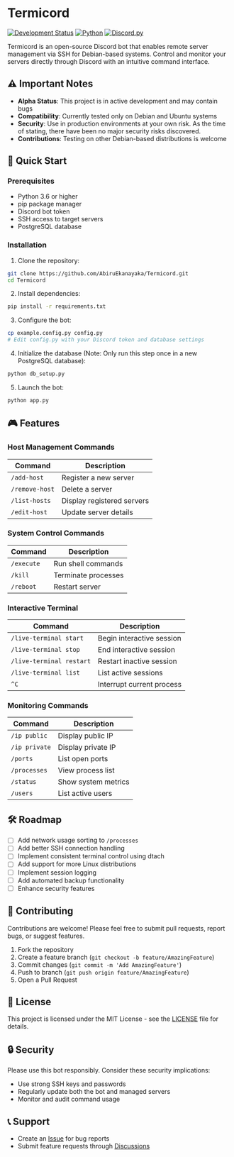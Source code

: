 # Termicord

[![Development Status](https://img.shields.io/badge/status-alpha-orange)](https://github.com/AbiruEkanayaka/Termicord)
[![Python](https://img.shields.io/badge/python-3.6%2B-blue)](https://www.python.org/)
[![Discord.py](https://img.shields.io/badge/discord.py-latest-blue)](https://discordpy.readthedocs.io/)

Termicord is an open-source Discord bot that enables remote server management via SSH for Debian-based systems. Control and monitor your servers directly through Discord with an intuitive command interface.

## ⚠️ Important Notes

- **Alpha Status**: This project is in active development and may contain bugs
- **Compatibility**: Currently tested only on Debian and Ubuntu systems
- **Security**: Use in production environments at your own risk. As the time of stating, there have been no major security risks discovered.
- **Contributions**: Testing on other Debian-based distributions is welcome

## 🚀 Quick Start

### Prerequisites

- Python 3.6 or higher
- pip package manager
- Discord bot token
- SSH access to target servers
- PostgreSQL database

### Installation

1. Clone the repository:
```bash
git clone https://github.com/AbiruEkanayaka/Termicord.git
cd Termicord
```

2. Install dependencies:
```bash
pip install -r requirements.txt
```

3. Configure the bot:
```bash
cp example.config.py config.py
# Edit config.py with your Discord token and database settings
```

4. Initialize the database (Note: Only run this step once in a new PostgreSQL database):
```bash
python db_setup.py
```

5. Launch the bot:
```bash
python app.py
```

## 🎮 Features

### Host Management Commands

| Command | Description |
|---------|-------------|
| `/add-host` | Register a new server |
| `/remove-host` | Delete a server |
| `/list-hosts` | Display registered servers |
| `/edit-host` | Update server details |

### System Control Commands

| Command | Description |
|---------|-------------|
| `/execute` | Run shell commands |
| `/kill` | Terminate processes |
| `/reboot` | Restart server |

### Interactive Terminal

| Command | Description |
|---------|-------------|
| `/live-terminal start` | Begin interactive session |
| `/live-terminal stop` | End interactive session |
| `/live-terminal restart` | Restart inactive session |
| `/live-terminal list` | List active sessions |
| `^C` | Interrupt current process |

### Monitoring Commands

| Command | Description |
|---------|-------------|
| `/ip public` | Display public IP |
| `/ip private` | Display private IP |
| `/ports` | List open ports |
| `/processes` | View process list |
| `/status` | Show system metrics |
| `/users` | List active users |

## 🛠️ Roadmap

- [ ] Add network usage sorting to `/processes`
- [ ] Add better SSH connection handling
- [ ] Implement consistent terminal control using dtach
- [ ] Add support for more Linux distributions
- [ ] Implement session logging
- [ ] Add automated backup functionality
- [ ] Enhance security features

## 🤝 Contributing

Contributions are welcome! Please feel free to submit pull requests, report bugs, or suggest features.

1. Fork the repository
2. Create a feature branch (`git checkout -b feature/AmazingFeature`)
3. Commit changes (`git commit -m 'Add AmazingFeature'`)
4. Push to branch (`git push origin feature/AmazingFeature`)
5. Open a Pull Request

## 📜 License

This project is licensed under the MIT License - see the [LICENSE](LICENSE) file for details.

## 🔒 Security

Please use this bot responsibly. Consider these security implications:
- Use strong SSH keys and passwords
- Regularly update both the bot and managed servers
- Monitor and audit command usage

## 📞 Support

- Create an [Issue](https://github.com/AbiruEkanayaka/Termicord/issues) for bug reports
- Submit feature requests through [Discussions](https://github.com/AbiruEkanayaka/Termicord/discussions)
